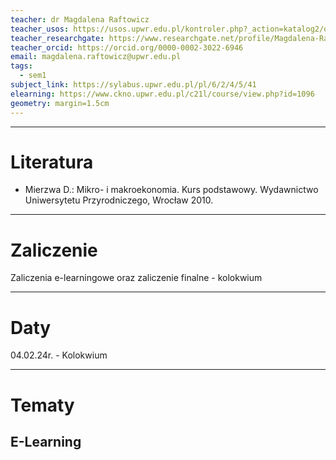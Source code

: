 ```yaml
---
teacher: dr Magdalena Raftowicz
teacher_usos: https://usos.upwr.edu.pl/kontroler.php?_action=katalog2/osoby/pokazOsobe&os_id=16599
teacher_researchgate: https://www.researchgate.net/profile/Magdalena-Raftowicz-2
teacher_orcid: https://orcid.org/0000-0002-3022-6946
email: magdalena.raftowicz@upwr.edu.pl
tags:
  - sem1
subject_link: https://sylabus.upwr.edu.pl/pl/6/2/4/5/41
elearning: https://www.ckno.upwr.edu.pl/c21l/course/view.php?id=1096
geometry: margin=1.5cm
---
```


---

# Literatura

- Mierzwa D.: Mikro- i makroekonomia. Kurs podstawowy. Wydawnictwo Uniwersytetu Przyrodniczego, Wrocław 2010.

---

# Zaliczenie

Zaliczenia e-learningowe oraz zaliczenie finalne - kolokwium

---

# Daty

04.02.24r. - Kolokwium

---

# Tematy

## E-Learning
